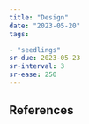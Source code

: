 ```yaml
---
title: "Design"
date: "2023-05-20"
tags:

- "seedlings"
sr-due: 2023-05-23
sr-interval: 3
sr-ease: 250
---
```




## References